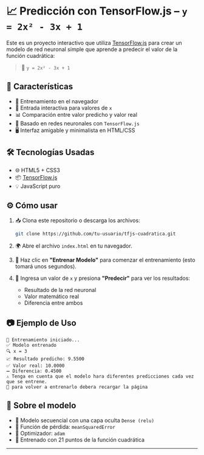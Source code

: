 # 📈 Predicción con TensorFlow.js – `y = 2x² - 3x + 1`

Este es un proyecto interactivo que utiliza [TensorFlow.js](https://www.tensorflow.org/js) para crear un modelo de red neuronal simple que aprende a predecir el valor de la función cuadrática:

> 🧮 `y = 2x² - 3x + 1`

## 🚀 Características

- 🔧 Entrenamiento en el navegador
- 🔢 Entrada interactiva para valores de `x`
- 📊 Comparación entre valor predicho y valor real
- 🧠 Basado en redes neuronales con `TensorFlow.js`
- 🖥️ Interfaz amigable y minimalista en HTML/CSS

## 🛠️ Tecnologías Usadas

- 🌐 HTML5 + CSS3
- 📦 [TensorFlow.js](https://cdn.jsdelivr.net/npm/@tensorflow/tfjs@latest)
- 💡 JavaScript puro

## ⚙️ Cómo usar

1. 📥 Clona este repositorio o descarga los archivos:

   ```bash
   git clone https://github.com/tu-usuario/tfjs-cuadratica.git
   ```

2. 🌍 Abre el archivo `index.html` en tu navegador.

3. 🧪 Haz clic en **"Entrenar Modelo"** para comenzar el entrenamiento (esto tomará unos segundos).

4. 🔢 Ingresa un valor de `x` y presiona **"Predecir"** para ver los resultados:

   - Resultado de la red neuronal
   - Valor matemático real
   - Diferencia entre ambos

## 📷 Ejemplo de Uso

```
🧠 Entrenamiento iniciado...
✅ Modelo entrenado
🔍 x = 3
📈 Resultado predicho: 9.5500
✅ Valor real: 10.0000
➖ Diferencia: 0.4500
⚠️ Tenga en cuenta que el modelo hara diferentes predicciones cada vez que se entrene.
🔄 para volver a entrenarlo debera recargar la página
```

## 🧠 Sobre el modelo

- 🔹 Modelo secuencial con una capa oculta `Dense (relu)`
- 🔹 Función de pérdida: `meanSquaredError`
- 🔹 Optimizador: `adam`
- 🔹 Entrenado con 21 puntos de la función cuadrática

---
